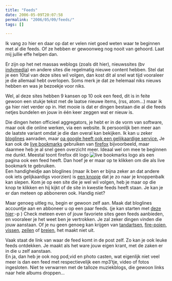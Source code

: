 ```yaml
---
title: "Feeds"
date: 2006-05-09T20:07:58
permalink: "2006/05/09/feeds/"
tags: []

---
```

Ik vang zo hier en daar op dat er velen niet goed weten waar te beginnen met al die feeds. Of ze hebben er gewoonweg nog nooit van gehoord. Laat mij jullie effe helpen dan.

Er zijn op het net massas weblogs (zoals dit hier), nieuwssites (bv [indymedia](http://www.indymedia.be/ "http://www.indymedia.be")) en andere sites die regelmatig nieuwe content hebben. Stel dat je een 10tal van deze sites wil volgen, dan kost dit al snel wat tijd vooraleer je die allemaal hebt overlopen. Soms merk je dat ze helemaal niks nieuws hebben en was je bezoekje voor niks.

Wel, al deze sites hebben 9 kansen op 10 ook een feed, dit is in feite gewoon een stukje tekst met de laatse nieuwe items, (rss, atom…) maar ik ga hier niet verder op in. Het mooie is dat er dingen bestaan die al die feeds netjes bundelen en jouw in één keer zeggen wat er nieuw is.

Die dingen heten officieel aggregators, je hebt er in de vorm van software, maar ook die online werken, via een website. Ik persoonlijk ben meer aan de laatste variant omdat je die dan overal kan bekijken. Ik kan u zeker [bloglines](http://www.bloglines.com/ "http://www.bloglines.com") aanraden, maar [oa google heeft ook een gelijkaardige service.](http://www.google.com/reader/things/intro "http://www.google.com/reader/things/intro") Je kan ook de [live bookmarks](http://www.mozilla-europe.org/nl/products/firefox/live-bookmarks/ "http://www.mozilla-europe.org/nl/products/firefox/live-bookmarks/") gebruiken van [firefox](http://www.mozilla-europe.org/nl/products/firefox/ "http://www.mozilla-europe.org/nl/products/firefox/") bijvoorbeeld, maar daarmee heb je al snel geen overzicht meer. Ideaal wel om mee te beginnen me dunkt. Meestal toont firefox dit logo ![live bookmarks logo](http://www.mozilla-europe.org/style/cavendish/rss.png "live bookmarks logo") als een pagina ook een feed heeft. Dan hoef je er maar op te klikken om die als live bookmark te gebruiken.  
Een handigheidje aan bloglines (maar ik ben er bijna zeker an dat andere ook iets gelijkaardigs voorzien) is [een knopje](http://bloglines.com/help/easysub "http://bloglines.com/help/easysub") dat je zo naar je knoppenbalk kan slepen. Kom je op een site die je wel wil volgen, heb je maar op die knop te klikken en hij kijkt of de site in kwestie feeds heeft staan. Je kan je er dan meteen op abboneren ook. Handig niet?

Maar genoeg uitleg nu, begin er gewoon zelf aan. Maak dat bloglines accountje aan en abboneer u op een paar feeds. (je kan starten met [deze hier](http://feeds.feedburner.com/donebysimon "http://feeds.feedburner.com/donebysimon"):-p ) Check meteen even of jouw favoriete sites geen feeds aanbieden, en vooraleer je het weet ben je vertrokken. Je zal zeker dingen vinden die jouw aanstaan. Of je nu geen genoeg kan krijgen van [tandartsen](http://bloglines.com/preview?siteid=2036406 "http://bloglines.com/preview?siteid=2036406"), [fire-poien](http://pyro.tribe.net/rss "http://pyro.tribe.net/rss"), [vissen](http://bloglines.com/preview?siteid=172110 "http://bloglines.com/preview?siteid=172110"), [zeilen](http://bloglines.com/preview?siteid=2116920 "http://bloglines.com/preview?siteid=2116920") of [breien](http://bloglines.com/preview?siteid=5166 "http://bloglines.com/preview?siteid=5166"), het maakt niet uit.

Vaak staat de link van waar de feed komt in de post zelf. Zo kan je ook leuke feeds ontdekken. Je maakt als het ware jouw eigen krant, met de zaken er in die u zelf aanstaan.  
En ja, dan heb je ook nog pod,vid en photo casten, wat eigenlijk niet veel meer is dan een feed met respectievelijk een mp3′tje, video of fotos ingesloten. Niet te verwarren met de talloze muziekblogs, die gewoon links naar hele albums droppen…
